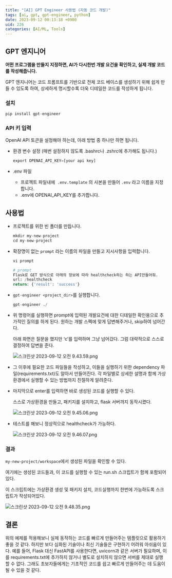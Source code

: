 ```yaml
---
title: "[AI] GPT Engineer 사용법 (자동 코드 개발)"
tags: [ai, gpt, gpt-engineer, python]
date: 2023-09-12 00:13:18 +0900
uid: 226
categories: [AI/ML, Tools]
---
```


## GPT 엔지니어

**어떤 프로그램을 만들지 지정하면, AI가 다시한번 개발 요건을 확인하고, 실제 개발 코드를 작성해줍니다.**

GPT 엔지니어는 코드 프롬프트를 기반으로 전체 코드 베이스를 생성하기 위해 쉽게 만들 수 있도록 하여, 상세하게 명시할수록 더욱 디테일한 코드를 작성하게 됩니다.

### 설치

```python
pip install gpt-engineer
```

### **API 키 입력**

OpenAI API 토큰을 설정해야 하는데, 아래 방법 중 하나만 하면 됩니다.

- 환경 변수 설정 (매번 설정하지 않도록 .bashrc나 .zshrc에 추가해도 됩니다.)
    
    ```python
    export OPENAI_API_KEY=[your api key]
    ```
    
- .env 파일
    - 프로젝트 파일내에  `.env.template` 의 사본을 만들어 `.env` 라고 이름을 지정합니다.
    - .env에 OPENAI_API_KEY를 추가합니다.

## 사용법

- 프로젝트를 위한 빈 폴더를 만듭니다.
    
    ```python
    mkdir my-new-project
    cd my-new-project
    ```
    
- 확장명이 없는 `prompt` 라는 이름의 파일을 만들고 지시사항을 입력합니다.
    
    ```python
    vi prompt
    ```
    
    ```python
    # prompt
    Flask로 GET 방식으로 아래의 정보에 따라 healthcheck하는 하는 API만들어줘.
    url: /healthcheck
    return: {'result': 'success'}
    ```
    
- `gpt-engineer <project_dir>`를 실행합니다.
    
    ```python
    gpt-engineer ./
    ```
    
- 위 명령어를 실행하면 prompt에 입력된 개발요건에 대한 디테일한 확인용으로 추가적인 질의를 하게 된다. 원하는 개발 스펙에 맞게 답변해주거나, skip하여 넘어간다.
    
    아래 화면은 질문을 했지만 ‘c’를 입력하며 그냥 넘어갔다. 그럼 대략적으로 스스로 결정하여 답변을 준다.
    
    ![스크린샷 2023-09-12 오전 9.43.59.png](https://i.imgur.com/qVpMSze.png)
    
- 그 이후에 필요한 코드 파일들을 작성하고, 이들을 실행하기 위한 dependency 파일(requirements.txt)도 알아서 만들어진다. 각 파일별로 상세한 설명과 함께 가상환경에서 실행할 수 있는 방법까지 친절하게 알려준다.
- 마지막으로 enter를 입력하면 바로 생성된 코드를 실행할 수 있다.
    
    스스로 가상환경을 만들고, 패키지를 설치하고, flask 서버까지 동작시켰다.
    
    ![스크린샷 2023-09-12 오전 9.45.06.png](https://i.imgur.com/KZTajlO.png)
    
- 테스트를 해보니 정상적으로 healthcheck가 가능하다.
    
    ![스크린샷 2023-09-12 오전 9.46.07.png](https://i.imgur.com/r1fRXKx.png)
    

### **결과**

`my-new-project/workspace`에서 생성된 파일을 확인할 수 있다.

여기에는 생성된 코드들과, 이 코드를 실행할 수 있는 run.sh 스크립트가 함께 포함되어있다.

이 스크립트에는 가상환경 생성 및 패키지 설치, 코드실행까지 한번에 가능하도록 스크립트가 작성되어있다.

![스크린샷 2023-09-12 오전 9.48.35.png](https://i.imgur.com/Jhzd5IL.png)

## 결론

위의 예제를 적용해보니 실제 동작하는 코드를 빠르게 만들어주는 템플릿으로 활용하기 좋을 것 같다. 하지만 보다 심화된 기술이나 최신 기술들은 구현하기 어려워 아쉬움이 있다. 예를 들어, Flask 대신 FastAPI를 사용한다면, uvicorn과 같은 서버가 필요하며, 이를 requirements.txt에 추가하지 않거나 별도로 설치하지 않으면 서버를 제대로 실행할 수 없다. 그래도 초보자들에게는 기초적인 코드를 쉽고 빠르게 만들어주는 데 도움이 될 수 있을 것 같다.